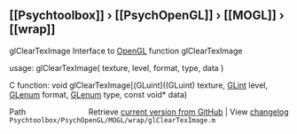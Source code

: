 ## [[Psychtoolbox]] &#8250; [[PsychOpenGL]] &#8250; [[MOGL]] &#8250; [[wrap]]

glClearTexImage  Interface to [OpenGL](OpenGL) function glClearTexImage  
  
usage:  glClearTexImage( texture, level, format, type, data )  
  
C function:  void glClearTexImage[(GLuint]((GLuint) texture, [GLint](GLint) level, [GLenum](GLenum) format, [GLenum](GLenum) type, const void\* data)  




<div class="code_header" style="text-align:right;">
  <span style="float:left;">Path&nbsp;&nbsp;</span> <span class="counter">Retrieve <a href=
  "https://raw.github.com/Psychtoolbox-3/Psychtoolbox-3/beta/Psychtoolbox/PsychOpenGL/MOGL/wrap/glClearTexImage.m">current version from GitHub</a> | View <a href=
  "https://github.com/Psychtoolbox-3/Psychtoolbox-3/commits/beta/Psychtoolbox/PsychOpenGL/MOGL/wrap/glClearTexImage.m">changelog</a></span>
</div>
<div class="code">
  <code>Psychtoolbox/PsychOpenGL/MOGL/wrap/glClearTexImage.m</code>
</div>

